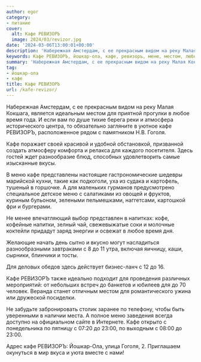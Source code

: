 ```yaml
---
author: egor
category:
- питание
cover:
  alt: Кафе РЕВИЗОРЪ
  image: 2024/03/revizor.jpg
date: '2024-03-06T13:00:01+00:00'
description: 'Набережная Амстердам, с ее прекрасным видом на реку Малая Кокшага, является идеальным местом для приятной прогулки в любое время года. И если вам по душе...'
keywords: Кафе РЕВИЗОРЪ, йошкар-ола, кафе, ревизоръ, меню, местом, любое, время, гоголя, набережная, амстердам, прекрасным, видом, реку, малая, кокшага, является
summary: 'Набережная Амстердам, с ее прекрасным видом на реку Малая Кокшага, является идеальным местом для приятной прогулки в любое время года. И если вам по душе...'
tag:
- йошкар-ола
- кафе
title: Кафе РЕВИЗОРЪ
url: /kafe-revizor/
---
```


Набережная Амстердам, с ее прекрасным видом на реку Малая Кокшага, является идеальным местом для приятной прогулки в любое время года. И если вам по душе тихие берега реки и атмосфера исторического центра, то обязательно загляните в уютное кафе РЕВИЗОРЪ, расположенное рядом с памятником Н.В. Гоголя.

Кафе поражает своей красивой и удобной обстановкой, призванной создать атмосферу комфорта и релакса для каждого посетителя. Здесь гостей ждет разнообразие блюд, способных удовлетворить самые изысканные вкусы.

В меню кафе представлены настоящие гастрономические шедевры марийской кухни, такие как подкоголи, уха из судака и картофель, тушеный в горшочке. А для маленьких гурманов предусмотрено специальное детское меню с салатиками из овощей и фруктов, куриным бульоном, зелеными пельмешками, наггетсами, картошкой фри и бургерами.

Не менее впечатляющий выбор представлен в напитках: кофе, кофейные напитки, зелный чай, свежевыжатые соки и молочные коктейли придадут заряд энергии и освежат в любое время дня.

Желающие начать день сытно и вкусно могут насладиться разнообразными завтраками с 8 до 11 утра, включая яичницу, каши, сырники, блинчики и тосты.

Для деловых обедов здесь действует бизнес-ланч с 12 до 16.

Кафе РЕВИЗОРЪ также идеально подходит для проведения различных мероприятий: от небольших встреч до банкетов и юбилеев для до 70 человек. Веранда станет отличным местом для романтического ужина или дружеской посиделки.

Не забудьте забронировать столик заранее по телефону, чтобы быть уверенными в наличии места. А полное меню заведения всегда доступно на официальном сайте в Интернете. Кафе открыто с понедельника по пятницу с 07:20 до 23:00, по выходным с 08:00 до 23:00.

Адрес кафе РЕВИЗОРЪ: Йошкар-Ола, улица Гоголя, 2\. Приглашаем окунуться в мир вкуса и уюта вместе с нами!